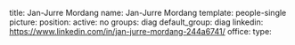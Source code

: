 title: Jan-Jurre Mordang
name: Jan-Jurre Mordang
template: people-single
picture: 
position: 
active: no
groups: diag
default_group: diag
linkedin: https://www.linkedin.com/in/jan-jurre-mordang-244a6741/
office: 
type: 
